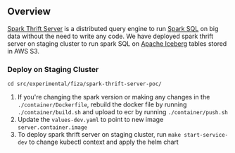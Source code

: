 ## Overview

[Spark Thrift Server](https://spark.apache.org/docs/latest/sql-distributed-sql-engine.html) is a distributed query engine to run [Spark SQL](https://spark.apache.org/sql/) on big data without the need to write any code.
We have deployed spark thrift server on staging cluster to run spark SQL on [Apache Iceberg](https://iceberg.apache.org/) tables stored in AWS S3.

### Deploy on Staging Cluster

```
cd src/experimental/fiza/spark-thrift-server-poc/
```

1. If you're changing the spark version or making any changes in the `./container/Dockerfile`, rebuild the docker file by running `./container/build.sh` and upload to ecr by running `./container/push.sh`
2. Update the `values-dev.yaml` to point to new image `server.container.image`
3. To deploy spark thrift server on staging cluster, run `make start-service-dev` to
change kubectl context and apply the helm chart
